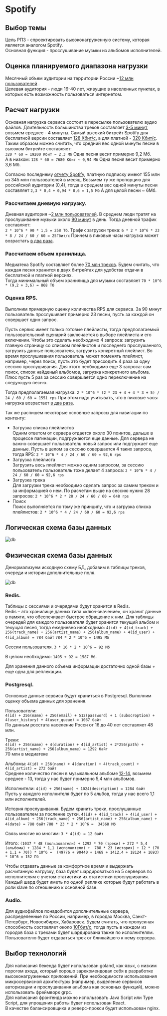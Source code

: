 # Spotify

## Выбор темы
Цель РПЗ - спроектировать высоконагруженную систему, которая является аналогом Spotify.  
Основная функция - прослушивание музыки из альбомов исполнителей. 

## Оценка планируемого диапазона нагрузки
Месячный объем аудитории на территории России ~[12 млн пользователей](https://radar.yandex.ru/yandex?month=2020-11) .  
Целевая аудитория - люди 16-40 лет, живущие в населенных пунктах, в которых есть возможность пользоваться интернетом.

## Расчет нагрузки
Основная нагрузка сервиса состоит в пересылке пользователю аудио файлов. 
Длительность большинства треков составляет [3-5 минут](https://www.vox.com/2014/8/18/6003271/why-are-songs-3-minutes-long), 
возьмем среднее - 4 минуты. 
Самый высокий битрейт Spotify для бесплатной версии составляет [128 Кбит/с](https://support.spotify.com/md-ru/article/high-quality-streaming/),
а для платной - [320 Кбит/с](https://support.spotify.com/md-ru/article/high-quality-streaming/).
Таким образом можно считать, что средний вес одной минуты песни в высоком битрейте составляет:  
```320 * 60 = 19200 Кбит ~ 2,3 Мб``` Одна песня весит примерно 9,2 Мб.  
А в низком: ```128 * 60 = 7680 Кбит ~ 0,94 Мб``` Одна песня весит примерно 3,6 Мб. 

Согласно последнему [отчету Spotify](https://www.theverge.com/2021/2/3/22262508/spotify-q4-2020-earnings-subscriber-numbers-users-podcasts-audiobooks),
платную подписку имеют 155 млн из 345 млн пользователей в месяц. 
Возьмем ту же пропорцию для российской аудитории (0,4), тогда в среднем вес одной минуты песни составляет 
``2,3 * 0,4 + 0,94 * 0,6 = 1,5 Мб`` А для целой песни ~ 6Мб.

### Рассчитаем дневную нагрузку. 
Дневная аудитория ~[2 млн пользователей](https://radar.yandex.ru/yandex?month=2020-11).
В среднем люди тратят на прослушивание музыки около [90 минут](https://vc.ru/media/96460-chislo-podpischikov-yandeks-muzyki-vyroslo-v-tri-raza-za-poltora-goda-i-dostiglo-3-mln) в день. 
Тогда дневной трафик составляет:   
```2 * 10^6 * 90 * 1,5 = 258 Tб```.
Трафик загрузки трека:
``6 * 2 * 10^6 * 23 * 8 / 24 / 60 / 60 = 25Гбит/с``
Причем в пиковые часы нагрузка может возрастать [в два раза](https://habr.com/en/company/dcmiran/blog/496542/).


### Рассчитаем объем хранилища. 
Медиатека Spotify составляет более [70 млн треков](https://newsroom.spotify.com/company-info/).
Будем считать, что каждая песня хранится в двух битрейтах для удобства отдачи 
в бесплатной и платной версиях.  
Тогда минимальный объем хранилища для музыки составляет 
```70 * 10^6 * (9,2 + 3,6) = 868 Тб```

### Оценка RPS.
Выполним примерную оценку количества RPS для сервиса. 
За 90 минут пользователь прослушивает примерно 23 песни, пусть за каждой он совершает один запрос. 

Пусть сервис имеет только готовые плейлисты, 
тогда предполагаемый пользовательский сценарий заключается в выборе плейлиста и его включении. 
Чтобы это сделать необходимо 4 запроса: загрузить главную страницу со списком плейлистов и последнего прослушанного, загрузить данные пользователя,
загрузить конкретный плейлист. Во время прослушивания пользователь может поменять плейлист, например, через поиск, 
пусть это будет присходить 4 раза за одну сессию прослушивания.
Для этого необходимо еще 3 запроса: сам поиск, список найденый альбомов, загрузка конкретного альбома. 
Плюс пусть 5 раз за сессию совершается одно переключение на следующую песню.

Тогда предполагаемая нагрузка: 
``2 * 10^6 * (2 * 23 + 4 + 4 * 3 + 5) / 24 / 60 / 60 = 1551 rps``
При этом надо учитывать, что в пиковые часы нагрузка возрастает [в два раза](https://habr.com/en/company/dcmiran/blog/496542/).


Так же распишем некоторые основные запросы для навигации по контенту: 
* Загрузка списка плейлистов  
Одним ответом от сервера отдается около 30 поинтов, дальше в процессе пагинации, 
  подгружаются еще данные. Для сервера не важно совершает пользователь новый запрос или подгружает еще данные. 
  Пусть в целом за сессию совершается 4 таких запроса, тогда RPS: 
  ``2 * 10^6 * 4 / 24 / 60 / 60 = 92,6 rps``
* Загрузка плейлиста  
Загрузить весь плейлист можно одним запросом, за сессию пользователь пользователь тоже делает 4 запроса: 
  ``2 * 10^6 * 4 / 24 / 60 / 60 = 92,6 rps``
* Загрузка трека  
Для загрузки трека необходимо сделать запрос за самим треком и за информацией о нем. 
  По расчетам выше на сессию нужно 28 запросов: 
  ``2 * 10^6 * 2 * 28 / 24 / 60 / 60 = 648 rps``
* Поиск  
Поиск выполняется по тому же принципу, что и загрузка списка плейлистов:
  ``2 * 10^6 * 4 / 24 / 60 / 60 = 92,6 rps``


## Логическая схема базы данных
![db](./Spotify_db_norm.png)

## Физическая схема базы данных

Денормализуем исходную схему БД, добавим в таблицы треков, очереди и истории дополнительные поля.

![db](./Spotify_db_denormal.png)

### Redis. 
Таблицы с сессиями и очерядями будут хранится в Redis.  
Redis – это хранилище данных типа «ключ‑значение», он хранит данные в памяти, что обеспечивает быстрое обращение к ним.
Для таблицы очередей для каждого пользователя будет хранится текущий альбом и текущая песня, 
тогда ежедневно необходимо:
``4(id) + 4(id_track) + 256(track_name) + 256(artist_name) + 256(album_name) + 4(id_user) + 4(id_album) = 784 байт``
``784 * 2 * 10^6 = 1495 Мб``

Сессии пользователя. ``3 * 16 * 2 * 10^6 = 92 Мб``  

В целом необходимо: ``1495 + 92 = 1587 Мб``. 

Для хранения данного объема информации достаточно одной базы + еще одна для реплекации. 

### Postgresql. 
Основные данные сервиса будут храниться в Postgresql. Выполним оценку объема данных для хранения.  

Пользователи:   
``4(id) + 256(name) + 256(email) + 512(password) + 1 (subscroption) + 4(user_history) + 4(user_queue) = 1037 байт``  
По данным росстата население Росси от 16 до 40 лет составляет 48 млн.    

Треки:   
``4(id) + 256(name) + 4(duration) + 4(id_artist) + 2*256(path) + 256(artist_name) + 256(album_name) = 1292 байт``  
70 млн в медиатеке  

Альбомы: ``4(id) + 256(name) + 4(duration) + 4(track_count) + 4(id_artist) = 272 байт``  
Среднее количество песен в музыкальном альбоме [12-14](https://ru.wikipedia.org/wiki/%D0%9C%D1%83%D0%B7%D1%8B%D0%BA%D0%B0%D0%BB%D1%8C%D0%BD%D1%8B%D0%B9_%D0%B0%D0%BB%D1%8C%D0%B1%D0%BE%D0%BC),
возьмем среднее - 13, тогда у нас будет примерно 5,4 млн альбомов.

Исполнители: ``4(id) + 256(name) + 1024(description) = 1284 байт``  
Пусть у каждого исполнителя будет по 5 альбов, тогда у нас всего 1,1 млн исполнителей.

История прослушивания. Будем хранить треки, прослушанные пользователем за посление сутки. 
``4(id) + 4(id_track) + 4(id_user) + 4(id_album) + 256(track_name) + 256(artist_name) + 256(album_name) + 4(date) = 788 байт``
``788 * 23 * 2 * 10^6 =  34568 Мб``  

Связь многие ко многим: ``3 * 4(id) = 12 байт``  

Итого: ``(1037 * 48 (пользователи) + 1292 * 70 (треки) + 272 * 5,4 (альбомы) + 1284 * 1,1 (исполнители) + 
788 * 23 (история) + 12 * (70 + 1,1 + 70)) * 10^6 = 
(49776 + 90440 + 1469 + 1412,4 + 18124 + 1693) * 10^6 = 152 Гб``


Чтобы отдавать данные за комфортное время и выдержать расчитанную нагрузку, база будет шардироваться
на 5 серверов по исполнителям с учетом статистики их статистики прослушивания. 
Каждый шард будет иметь по одной реплике которые будут работать в роли slave по отношению к основной базе.


### Audio. 
Для аудиофайлов понадобится дополнительные сервера, распределенные по России, например, 
в городах Москва, Санкт-Петербург, Новосибирск, Хабаровск. Будем считать, что пропускная способность 
состовляет около [10Гбит/с](https://aws.amazon.com/ec2/instance-types/), тогда пусть в каждом из городов
база с треками будет шардирована также по исполнителям. Пользователю будет отдаваться трек от ближайшего к нему сервера. 


## Выбор технологий
Для написания бекенда будет использован goland, как язык, с низким порогом входа, который хорошо зарекомендовал себя 
в разработке высоконагруженных приложений. При необходимости использования микросервисной архитектуры
(например, выделение сервисов авторизации и прослушивания альбома как основных функций), можно использовать 
фреймворк grpc.  
Для написания фронтенда можно использовать Java Script или Type Script, для упрощения 
работы будет использован React.  
В качестве балансировщика и реверс-прокси будет использован nginx.


